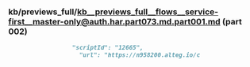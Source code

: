 ### kb/previews_full/kb__previews_full__flows__service-first__master-only@auth.har.part073.md.part001.md (part 002)

```md
                  "scriptId": "12665",
                    "url": "https://n958200.alteg.io/c
```

```
